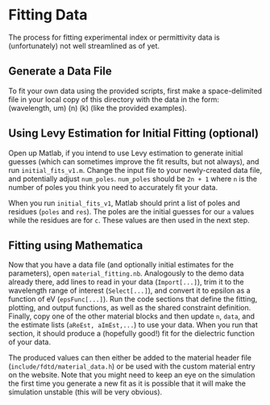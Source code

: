 # Fitting Data
The process for fitting experimental index or permittivity data is (unfortunately)
not well streamlined as of yet.

## Generate a Data File
To fit your own data using the provided scripts, first make a space-delimited
file in your local copy of this directory with the data in the form:
(wavelength, um) (n) (k) (like the provided examples).

## Using Levy Estimation for Initial Fitting (optional)
Open up Matlab, if you intend to use Levy estimation to generate initial guesses (which can sometimes
improve the fit results, but not always), and run `initial_fits_v1.m`. Change the
input file to your newly-created data file, and potentially adjust `num_poles`.
`num_poles` should be `2n + 1` where `n` is the number of poles you think you
need to accurately fit your data.


When you run `initial_fits_v1`, Matlab
should print a list of poles and residues (`poles` and `res`). The poles are the
initial guesses for our `a` values while the residues are for `c`. These values
are then used in the next step.

## Fitting using Mathematica
Now that you have a data file (and optionally initial estimates for the parameters),
open `material_fitting.nb`. Analogously to the demo data already there, add lines
to read in your data (`Import[...]`), trim it to the wavelength range of interest
(`Select[...]`), and convert it to epsilon as a function of eV (`epsFunc[...]`).
Run the code sections that define the fitting, plotting, and output functions, as
well as the shared constraint definition.
Finally, copy one of the other material blocks and then update `n`, `data`, and
the estimate lists (`aReEst, aImEst,...`) to use your data. When you run that
section, it should produce a (hopefully good!) fit for the dielectric function of your data.

The produced values can then either be added to the material header file (`include/fdtd/material_data.h`)
or be used with the custom material entry on the website. Note that you might need
to keep an eye on the simulation the first time you generate a new fit as it is
possible that it will make the simulation unstable (this will be very obvious).
